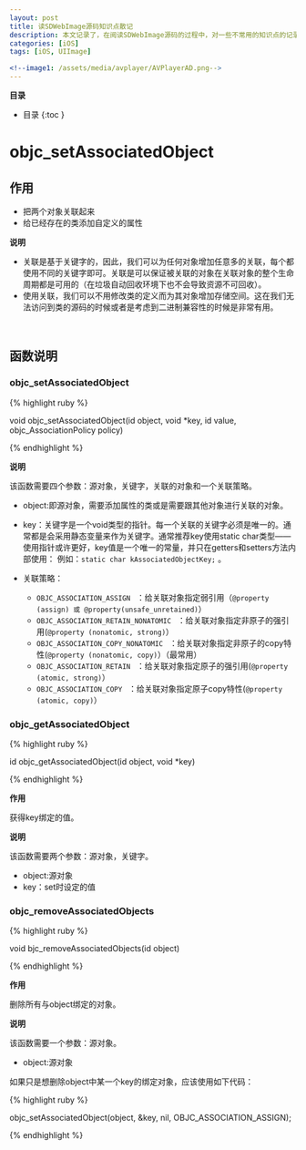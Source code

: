 ```yaml
---
layout: post
title: 读SDWebImage源码知识点散记
description: 本文记录了，在阅读SDWebImage源码的过程中，对一些不常用的知识点的记录，此文知识点相对来说比较零散
categories: [iOS]
tags: [iOS, UIImage]

<!--image1: /assets/media/avplayer/AVPlayerAD.png-->
---
```


**目录**

* 目录
 {:toc  }

# objc_setAssociatedObject

## 作用
- 把两个对象关联起来
- 给已经存在的类添加自定义的属性

**说明**

- 关联是基于关键字的，因此，我们可以为任何对象增加任意多的关联，每个都使用不同的关键字即可。关联是可以保证被关联的对象在关联对象的整个生命周期都是可用的（在垃圾自动回收环境下也不会导致资源不可回收）。
-  使用关联，我们可以不用修改类的定义而为其对象增加存储空间。这在我们无法访问到类的源码的时候或者是考虑到二进制兼容性的时候是非常有用。

<br />

## 函数说明

### objc_setAssociatedObject

{% highlight ruby %}

void objc_setAssociatedObject(id object, void *key, id value, objc_AssociationPolicy policy)


{% endhighlight %}

**说明**

该函数需要四个参数：源对象，关键字，关联的对象和一个关联策略。

- object:即源对象，需要添加属性的类或是需要跟其他对象进行关联的对象。
- key：关键字是一个void类型的指针。每一个关联的关键字必须是唯一的。通常都是会采用静态变量来作为关键字。通常推荐key使用static char类型——使用指针或许更好，key值是一个唯一的常量，并只在getters和setters方法内部使用： 例如：`static char kAssociatedObjectKey;` 。

- 关联策略：
  - `OBJC_ASSOCIATION_ASSIGN ` ：给关联对象指定弱引用（`@property (assign) 或 @property(unsafe_unretained)`）
  - `OBJC_ASSOCIATION_RETAIN_NONATOMIC ` ：给关联对象指定非原子的强引用(`@property (nonatomic, strong)`）
  - `OBJC_ASSOCIATION_COPY_NONATOMIC ` ：给关联对象指定非原子的copy特性(`@property (nonatomic, copy)`）（最常用）
  - `OBJC_ASSOCIATION_RETAIN ` ：给关联对象指定原子的强引用(`@property (atomic, strong)`）
  - `OBJC_ASSOCIATION_COPY ` ：给关联对象指定原子copy特性(`@property (atomic, copy)`）

### objc_getAssociatedObject

{% highlight ruby %}

id objc_getAssociatedObject(id object, void *key)

{% endhighlight %}

**作用**

获得key绑定的值。

**说明**

该函数需要两个参数：源对象，关键字。

- object:源对象
- key：set时设定的值

### objc_removeAssociatedObjects

{% highlight ruby %}

void bjc_removeAssociatedObjects(id object)

{% endhighlight %}

**作用**

删除所有与object绑定的对象。

**说明**

该函数需要一个参数：源对象。

- object:源对象


如果只是想删除object中某一个key的绑定对象，应该使用如下代码：

{% highlight ruby %}

objc_setAssociatedObject(object, &key, nil, OBJC_ASSOCIATION_ASSIGN);  

{% endhighlight %}

<!--![]({{ page.image1 }})-->

<!--# Demo

具体Demo代码下载：

[AVPlayerDemo][1]-->


<!--本文所用的超链接-->

[1]:https://github.com/hetaodie/AVPlayerDemo